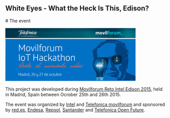 White Eyes - What the Heck Is This, Edison?
------

# The event

![Movilforum Reto Intel Edison 2015](https://raw.githubusercontent.com/fauria/white-eyes/master/assets/pictures/reto-edison-25-26-madrid.png)

This project was developed during [Movilforum Reto Intel Edison 2015](http://movilforum.com/evento/movilforum-iot-hackathon-madrid-26-y-27-de-octubre), held in Madrid, Spain between Ocrober 25th and 26th 2015.

The event was organized by [Intel](http://www.intel.eu/content/www/eu/en/homepage.html) and [Telefonica movilforum](http://movilforum.com/) and sponsored by [red.es](http://www.red.es/redes/), [Endesa](http://www.endesa.com/en/home), [Repsol](http://www.repsol.com/es_en/), [Santander](https://www.bancosantander.es/es/particulares) and [Telefonica Open Future](https://online.openfuture.org/es/).